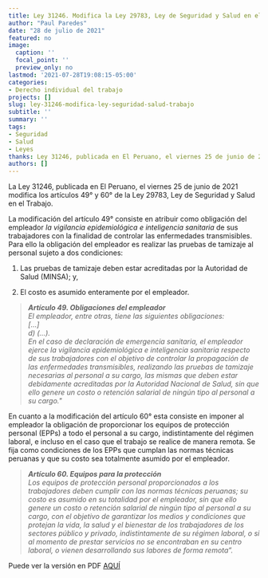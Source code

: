 ```yaml
---
title: Ley 31246. Modifica la Ley 29783, Ley de Seguridad y Salud en el Trabajo
author: "Paul Paredes"
date: "28 de julio de 2021"
featured: no
image:
  caption: ''
  focal_point: ''
  preview_only: no
lastmod: '2021-07-28T19:08:15-05:00'
categories:
- Derecho individual del trabajo
projects: []
slug: ley-31246-modifica-ley-seguridad-salud-trabajo
subtitle: ''
summary: ''
tags:
- Seguridad
- Salud
- Leyes
thanks: Ley 31246, publicada en El Peruano, el viernes 25 de junio de 2021.
authors: []
---
```


La Ley 31246, publicada en El Peruano, el viernes 25 de junio de 2021 modifica los artículos 49° y 60° de la Ley 29783, Ley de Seguridad y Salud en el Trabajo.

La modificación del artículo 49° consiste en atribuir como obligación del empleador *la vigilancia epidemiológica e inteligencia sanitaria* de sus trabajadores con la finalidad de controlar las enfermedades transmisibles. Para ello la obligación del empleador es realizar las pruebas de tamizaje al personal sujeto a dos condiciones:

1. Las pruebas de tamizaje deben estar acreditadas por la Autoridad de Salud (MINSA); y,

2. El costo es asumido enteramente por el empleador.

> ***Artículo 49. Obligaciones del empleador <br>***
> *El empleador, entre otras, tiene las siguientes obligaciones:<br>*
> *[...]<br>*
> *d) (...).<br>*
> *En el caso de declaración de emergencia sanitaria, el empleador ejerce la vigilancia epidemiológica e inteligencia sanitaria respecto de sus trabajadores con el objetivo de controlar la propagación de las enfermedades transmisibles, realizando las pruebas de tamizaje necesarias al personal a su cargo, las mismas que deben estar debidamente acreditadas por la Autoridad Nacional de Salud, sin que ello genere un costo o retención salarial de ningún tipo al personal a su cargo."*

En cuanto a la modificación del artículo 60° esta consiste en imponer al empleador la obligación de proporcionar los equipos de protección personal (EPPs) a todo el personal a su cargo, indistintamente del régimen laboral, e incluso en el caso que el trabajo se realice de manera remota. Se fija como condiciones de los EPPs que cumplan las normas técnicas peruanas y que su costo sea totalmente asumido por el empleador.

> ***Artículo 60. Equipos para la protección<br>***
> *Los equipos de protección personal proporcionados a los trabajadores deben cumplir con las normas técnicas peruanas; su costo es asumido en su totalidad por el empleador, sin que ello genere un costo o retención salarial de ningún tipo al personal a su cargo, con el objetivo de garantizar los medios y condiciones que protejan la vida, la salud y el bienestar de los trabajadores de los sectores público y privado, indistintamente de su régimen laboral, o si al momento de prestar servicios no se encontraban en su centro laboral, o vienen desarrollando sus labores de forma remota”.*

Puede ver la versión en PDF [AQUÍ](/papers/2021-07-29-ley-31246-modifica-ley-seguridad-salud-trabajo.pdf)